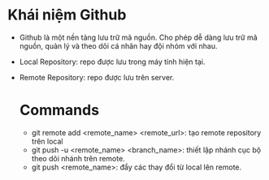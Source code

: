 # Khái niệm Github
- Github là một nền tảng lưu trữ mã nguồn. Cho phép dễ dàng lưu trữ mã nguồn, quản lý và theo dõi cá nhân hay đội nhóm với nhau.

- Local Repository: repo được lưu trong máy tính hiện tại.
- Remote Repository: repo được lưu trên server.


    # Commands
    - git remote add <remote_name> <remote_url>: tạo remote repository trên local
    - git push -u <remote_name> <branch_name>: thiết lập nhánh cục bộ theo dõi nhánh trên remote.
    - git push <remote_name>: đẩy các thay đổi từ local lên remote.